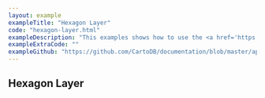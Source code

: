 ```yaml
---
layout: example
exampleTitle: "Hexagon Layer"
code: "hexagon-layer.html"
exampleDescription: "This examples shows how to use the <a href='https://deck.gl/docs/api-reference/aggregation-layers/hexagon-layer' target='_blank'>HexagonLayer</a> to render a hexagon heatmap based on an array of inputs."
exampleExtraCode: ""
exampleGithub: "https://github.com/CartoDB/documentation/blob/master/app/content/deck-gl/examples/clustering-and-aggregation/hexagon-layer.html"
---
```

## Hexagon Layer
